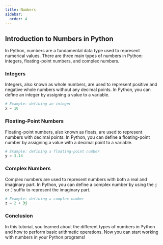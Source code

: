 ```yaml
---
title: Numbers
sidebar:
  order: 4
---
```

## Introduction to Numbers in Python

In Python, numbers are a fundamental data type used to represent numerical values. There are three main types of numbers in Python: integers, floating-point numbers, and complex numbers.

### Integers

Integers, also known as whole numbers, are used to represent positive and negative whole numbers without any decimal points. In Python, you can define an integer by assigning a value to a variable.

```python
# Example: defining an integer
x = 10
```

### Floating-Point Numbers

Floating-point numbers, also known as floats, are used to represent numbers with decimal points. In Python, you can define a floating-point number by assigning a value with a decimal point to a variable.

```python
# Example: defining a floating-point number
y = 3.14
```

### Complex Numbers

Complex numbers are used to represent numbers with both a real and imaginary part. In Python, you can define a complex number by using the `j` or `J` suffix to represent the imaginary part.

```python
# Example: defining a complex number
z = 2 + 3j
```


### Conclusion

In this tutorial, you learned about the different types of numbers in Python and how to perform basic arithmetic operations. Now you can start working with numbers in your Python programs!
